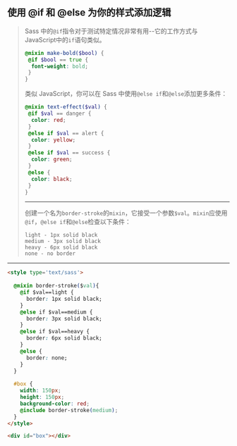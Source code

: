 ## 使用 @if 和 @else 为你的样式添加逻辑

> Sass 中的`@if`指令对于测试特定情况非常有用--它的工作方式与 JavaScript中的`if`语句类似。
>
> ```scss
> @mixin make-bold($bool) {
>  @if $bool == true {
>   font-weight: bold;
>  }
> }
> ```
>
> 类似 JavaScript，你可以在 Sass 中使用`@else if`和`@else`添加更多条件：
>
> ```scss
> @mixin text-effect($val) {
>  @if $val == danger {
>   color: red;
>  }
>  @else if $val == alert {
>   color: yellow;
>  }
>  @else if $val == success {
>   color: green;
>  }
>  @else {
>   color: black;
>  }
> }
> ```
>
> ------
>
> 创建一个名为`border-stroke`的`mixin`，它接受一个参数`$val`。`mixin`应使用`@if`，`@else if`和`@else`检查以下条件：
>
> ```
> light - 1px solid black
> medium - 3px solid black
> heavy - 6px solid black
> none - no border
> ```

---

```html
<style type='text/sass'>
  
  @mixin border-stroke($val){
    @if $val==light {
      border: 1px solid black;
    }
    @else if $val==medium {
      border: 3px solid black;
    }
    @else if $val==heavy {
      border: 6px solid black;
    }
    @else {
      border: none;
    }
  }
  
  #box {
    width: 150px;
    height: 150px;
    background-color: red;
    @include border-stroke(medium);
  }  
</style>

<div id="box"></div>
```

